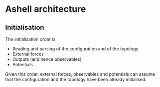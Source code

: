 # Ashell architecture

## Initialisation

The initialisation order is

* Reading and parsing of the configuration and of the topology
* External forces
* Outputs (and hence observables)
* Potentials

Given this order, external forces, observables and potentials can assume that the configuration and the topology have been already initialised.
